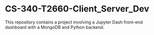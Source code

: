 # CS-340-T2660-Client_Server_Dev
 This repository contains a project involving a Jupyter Dash front-end dashboard with a MongoDB and Python backend.
